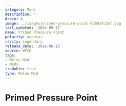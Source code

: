 ```yaml
---
category: Mods
description: ''
drain: 4
image: ../images/primed-pressure-point-6b5014c5bf.jpg
last_updated: '2025-09-17'
name: Primed Pressure Point
polarity: madurai
rarity: Legendary
release_date: '2016-06-15'
source: WFCD
tags:
- Melee Mod
- Mods
tradable: true
type: Melee Mod
---
```


# Primed Pressure Point

